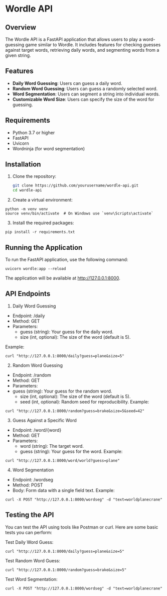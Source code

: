 # Wordle API

## Overview

The Wordle API is a FastAPI application that allows users to play a word-guessing game similar to Wordle. It includes features for checking guesses against target words, retrieving daily words, and segmenting words from a given string.

## Features

- **Daily Word Guessing**: Users can guess a daily word.
- **Random Word Guessing**: Users can guess a randomly selected word.
- **Word Segmentation**: Users can segment a string into individual words.
- **Customizable Word Size**: Users can specify the size of the word for guessing.

## Requirements

- Python 3.7 or higher
- FastAPI
- Uvicorn
- Wordninja (for word segmentation)

## Installation

1. Clone the repository:

   ```bash
   git clone https://github.com/yourusername/wordle-api.git
   cd wordle-api
   ```

2. Create a virtual environment:
```
python -m venv venv
source venv/bin/activate  # On Windows use `venv\Scripts\activate`
```
3. Install the required packages:
```
pip install -r requirements.txt
```

## Running the Application

To run the FastAPI application, use the following command:
```
uvicorn wordle:app --reload
```

The application will be available at http://127.0.0.1:8000.

## API Endpoints
1. Daily Word Guessing
- Endpoint: /daily
- Method: GET
- Parameters:
    - guess (string): Your guess for the daily word.
    - size (int, optional): The size of the word (default is 5).

Example:
```
curl "http://127.0.0.1:8000/daily?guess=plane&size=5"
```

2. Random Word Guessing
- Endpoint: /random
- Method: GET
- Parameters:
- guess (string): Your guess for the random word.
    - size (int, optional): The size of the word (default is 5).
    - seed (int, optional): Random seed for reproducibility.
Example:
```
curl "http://127.0.0.1:8000/random?guess=brake&size=5&seed=42"
```

3. Guess Against a Specific Word
- Endpoint: /word/{word}
- Method: GET
- Parameters:
    - word (string): The target word.
    - guess (string): Your guess for the word.
Example:
```
curl "http://127.0.0.1:8000/word/world?guess=plane"
```

4. Word Segmentation
- Endpoint: /wordseg
- Method: POST
- Body: Form data with a single field text.
Example:
```
curl -X POST "http://127.0.0.1:8000/wordseg" -d "text=worldplanecrane"
```

## Testing the API
You can test the API using tools like Postman or curl. Here are some basic tests you can perform:

Test Daily Word Guess:
```
curl "http://127.0.0.1:8000/daily?guess=plane&size=5"
```
Test Random Word Guess:
```
curl "http://127.0.0.1:8000/random?guess=brake&size=5"
```
Test Word Segmentation:
```
curl -X POST "http://127.0.0.1:8000/wordseg" -d "text=worldplanecrane"
```